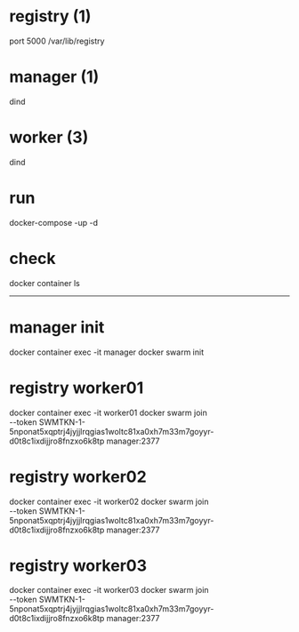 # registry (1)
port 5000
/var/lib/registry

# manager (1)
dind

# worker (3)
dind


# run
docker-compose -up -d

# check
docker container ls

---


# manager init
docker container exec -it manager docker swarm init

# registry worker01
docker container exec -it worker01 docker swarm join \
  --token SWMTKN-1-5nponat5xqptrj4jyjjlrqgias1woltc81xa0xh7m33m7goyyr-d0t8c1ixdijjro8fnzxo6k8tp manager:2377
# registry worker02
docker container exec -it worker02 docker swarm join \
  --token SWMTKN-1-5nponat5xqptrj4jyjjlrqgias1woltc81xa0xh7m33m7goyyr-d0t8c1ixdijjro8fnzxo6k8tp manager:2377
# registry worker03
docker container exec -it worker03 docker swarm join \
  --token SWMTKN-1-5nponat5xqptrj4jyjjlrqgias1woltc81xa0xh7m33m7goyyr-d0t8c1ixdijjro8fnzxo6k8tp manager:2377
